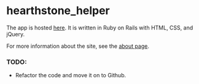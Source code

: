 # hearthstone_helper

The app is hosted [here](https://afternoon-badlands-71837.herokuapp.com). It is written in Ruby on Rails with HTML, CSS, and jQuery.

For more information about the site, see the [about page](https://afternoon-badlands-71837.herokuapp.com/about).


### TODO:
* Refactor the code and move it on to Github.
